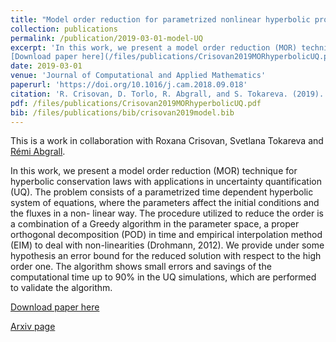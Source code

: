 ```yaml
---
title: "Model order reduction for parametrized nonlinear hyperbolic problems as an application to uncertainty quantification"
collection: publications
permalink: /publication/2019-03-01-model-UQ
excerpt: 'In this work, we present a model order reduction (MOR) technique for hyperbolic conservation laws with applications in uncertainty quantification (UQ). 
[Download paper here](/files/publications/Crisovan2019MORhyperbolicUQ.pdf)'
date: 2019-03-01
venue: 'Journal of Computational and Applied Mathematics'
paperurl: 'https://doi.org/10.1016/j.cam.2018.09.018'
citation: 'R. Crisovan, D. Torlo, R. Abgrall, and S. Tokareva. (2019). &quot;Model order reduction for parametrized nonlinear hyperbolic problems as an application to uncertainty quantification.&quot; <i>Journal of Computational and Applied Mathematics</i>, 348:466 – 489.'
pdf: /files/publications/Crisovan2019MORhyperbolicUQ.pdf
bib: /files/publications/bib/crisovan2019model.bib
---
```

This is a work in collaboration with Roxana Crisovan, Svetlana Tokareva and [Rémi Abgrall](https://www.math.uzh.ch/index.php?id=people&key1=8882).

In this work, we present a model order reduction (MOR) technique for hyperbolic conservation laws with applications in uncertainty quantification (UQ). The problem consists of a parametrized time dependent hyperbolic system of equations, where the parameters affect the initial conditions and the fluxes in a non- linear way. The procedure utilized to reduce the order is a combination of a Greedy algorithm in the parameter space, a proper orthogonal decomposition (POD) in time and empirical interpolation method (EIM) to deal with non-linearities (Drohmann, 2012). We provide under some hypothesis an error bound for the reduced solution with respect to the high order one. The algorithm shows small errors and savings of the computational time up to 90% in the UQ simulations, which are performed to validate the algorithm.

[Download paper here](/files/publications/Crisovan2019MORhyperbolicUQ.pdf)

[Arxiv page](https://arxiv.org/abs/1808.03311)
